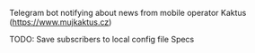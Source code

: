 Telegram bot notifying about news from mobile operator Kaktus (https://www.mujkaktus.cz)

TODO:
Save subscribers to local config file
Specs

